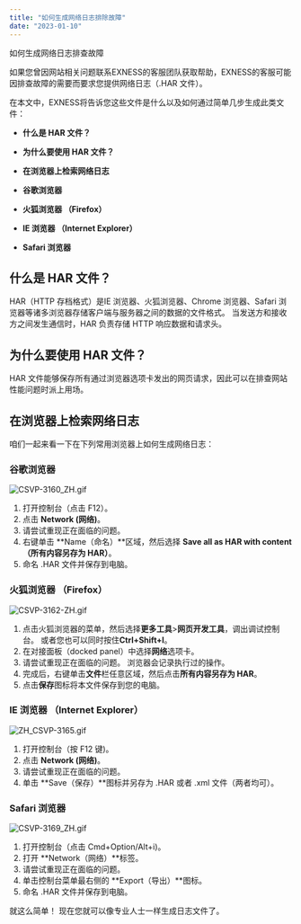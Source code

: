 ```yaml
---
title: "如何生成网络日志排除故障"
date: "2023-01-10"
---
```


如何生成网络日志排查故障

如果您曾因网站相关问题联系EXNESS的客服团队获取帮助，EXNESS的客服可能因排查故障的需要而要求您提供网络日志（.HAR 文件）。

在本文中，EXNESS将告诉您这些文件是什么以及如何通过简单几步生成此类文件：

- **什么是 HAR 文件？**
- **为什么要使用 HAR 文件？**
- **在浏览器上检索网络日志**

- **谷歌浏览器**
- **火狐浏览器 （Firefox）**
- **IE 浏览器 （Internet Explorer）**
- **Safari 浏览器**

## 什么是 HAR 文件？

HAR（HTTP 存档格式）是IE 浏览器、火狐浏览器、Chrome 浏览器、Safari 浏览器等诸多浏览器存储客户端与服务器之间的数据的文件格式。 当发送方和接收方之间发生通信时，HAR 负责存储 HTTP 响应数据和请求头。

## 为什么要使用 HAR 文件？

HAR 文件能够保存所有通过浏览器选项卡发出的网页请求，因此可以在排查网站性能问题时派上用场。

## 在浏览器上检索网络日志

咱们一起来看一下在下列常用浏览器上如何生成网络日志：

### 谷歌浏览器

![CSVP-3160_ZH.gif](https://get.exness.help/hc/article_attachments/7139767935506/CSVP-3160_ZH.gif)

1. 打开控制台（点击 F12）。
2. 点击 **Network (网络)**。
3. 请尝试重现正在面临的问题。
4. 右键单击 **Name（命名）**区域，然后选择 **Save all as HAR with content（所有内容另存为 HAR）**。
5. 命名 .HAR 文件并保存到电脑。

### 火狐浏览器 （Firefox）

![CSVP-3162-ZH.gif](https://get.exness.help/hc/article_attachments/7139745135378/CSVP-3162-ZH.gif)

1. 点击火狐浏览器的菜单，然后选择**更多工具**>**网页开发工具**，调出调试控制台。 或者您也可以同时按住**Ctrl+Shift+I**。
2. 在对接面板（docked panel）中选择**网络**选项卡。
3. 请尝试重现正在面临的问题。 浏览器会记录执行过的操作。
4. 完成后，右键单击**文件**栏任意区域，然后点击**所有内容另存为 HAR**。
5. 点击**保存**图标将本文件保存到您的电脑。

### IE 浏览器 （Internet Explorer）

![ZH_CSVP-3165.gif](https://get.exness.help/hc/article_attachments/7139769703826/ZH_CSVP-3165.gif)

1. 打开控制台（按 F12 键)。
2. 点击 **Network (网络)**。
3. 请尝试重现正在面临的问题。
4. 单击 **Save（保存）**图标并另存为 .HAR 或者 .xml 文件（两者均可）。

### Safari 浏览器

![CSVP-3169_ZH.gif](https://get.exness.help/hc/article_attachments/7139805380370/CSVP-3169_ZH.gif)

1. 打开控制台（点击 Cmd+Option/Alt+i)。
2. 打开 **Network（网络）**标签。
3. 请尝试重现正在面临的问题。
4. 单击控制台菜单最右侧的 **Export（导出）**图标。
5. 命名 .HAR 文件并保存到电脑。

就这么简单！ 现在您就可以像专业人士一样生成日志文件了。
